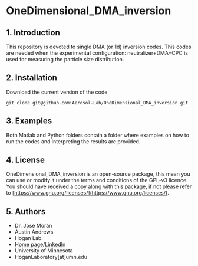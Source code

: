 # OneDimensional_DMA_inversion

## 1. Introduction

This repository is devoted to single DMA (or 1d) inversion codes. This codes are needed when the experimental configuration: neutralizer+DMA+CPC is used for measuring the particle size distribution.

## 2. Installation

Download the current version of the code

    git clone git@github.com:Aerosol-Lab/OneDimensional_DMA_inversion.git

## 3. Examples

Both Matlab and Python folders contain a folder where examples on how to run the codes and interpreting the results are provided.

## 4. License

OneDimensional_DMA_inversion is an open-source package, this mean you can use or modify it under the terms and conditions of the GPL-v3 licence. You should have received a copy along with this package, if not please refer to [https://www.gnu.org/licenses/](https://www.gnu.org/licenses/).

## 5. Authors

* Dr. José Morán
* Austin Andrews
* Hogan Lab.
* [Home page](https://hoganlab.umn.edu/)/[LinkedIn](https://www.linkedin.com/in/hogan-lab-994a3a246/)
* University of Minnesota
* HoganLaboratory[at]umn.edu
